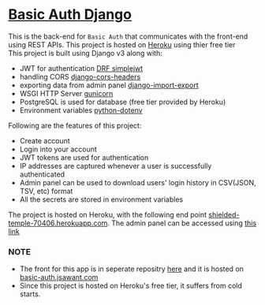# [Basic Auth Django](https://shielded-temple-70406.herokuapp.com)

This is the back-end for `Basic Auth` that communicates with the front-end using REST APIs. This project is hosted on [Heroku](https://www.heroku.com/home) using thier free tier \
This project is built using Django v3 along with:
- JWT for authentication [DRF simplejwt](https://django-rest-framework-simplejwt.readthedocs.io/en/latest/)
- handling CORS [django-cors-headers](https://github.com/adamchainz/django-cors-headers)
- exporting data from admin panel [django-import-export](https://django-import-export.readthedocs.io/en/latest/)
- WSGI HTTP Server [gunicorn](https://gunicorn.org/) 
- PostgreSQL is used for database (free tier provided by Heroku)
- Environment variables [python-dotenv](https://pypi.org/project/python-dotenv/)

Following are the features of this project:
- Create account
- Login into your account
- JWT tokens are used for authentication
- IP addresses are captured whenever a user is successfully authenticated
- Admin panel can be used to download users' login history in CSV(JSON, TSV, etc) format 
- All the secrets are stored in environment variables

The project is hosted on Heroku, with the following end point [shielded-temple-70406.herokuapp.com](https://shielded-temple-70406.herokuapp.com/). The admin panel can be accessed using [this link](https://shielded-temple-70406.herokuapp.com/admin/login/)


### NOTE 
- The front for this app is in seperate repositry [here](https://github.com/jsean662/basic-auth-react) and it is hosted on [basic-auth.jsawant.com](https://basic-auth.jsawant.com)
- Since this project is hosted on Heroku's free tier, it suffers from cold starts.
